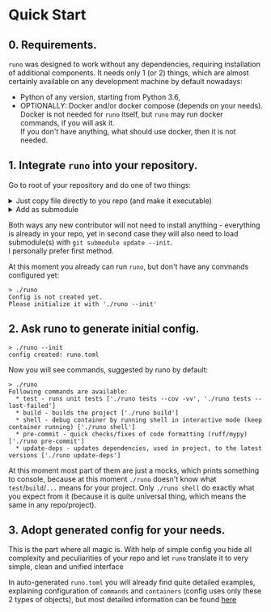 # Quick Start

## 0. Requirements.

`runo` was designed to work without any dependencies, 
requiring installation of additional components. 
It needs only 1 (or 2) things, which are almost certainly available
on any development machine by default nowadays:
- Python of any version, starting from Python 3.6,
- OPTIONALLY: Docker and/or docker compose (depends on your needs).  
  Docker is not needed for `runo` itself, but `runo` may run docker commands,
  if you will ask it.  
  If you don't have anything, what should use docker, then it is not needed.

## 1. Integrate `runo` into your repository.

Go to root of your repository and do one of two things:
<details>
<summary>Just copy file directly to you repo (and make it executable)</summary>

```
wget https://raw.githubusercontent.com/frwl404/runo/refs/heads/master/runo &&\
chmod 755 runo
```
</details>

<details>
<summary>Add as submodule</summary>

```
git submodule add git@github.com:frwl404/runo.git .runo &&\
ln -s .runo/runo runo
```
</details>

Both ways any new contributor will not need to install anything - 
everything is already in your repo, yet in second case they will also
need to load submodule(s) with `git submodule update --init`.  
I personally prefer first method.

At this moment you already can run `runo`, but don't have 
any commands configured yet:
```
> ./runo 
Config is not created yet.
Please initialize it with './runo --init'
```

## 2. Ask runo to generate initial config.

```
> ./runo --init
config created: runo.toml
```

Now you will see commands, suggested by runo by default:
```
> ./runo
Following commands are available:
  * test - runs unit tests ['./runo tests --cov -vv', './runo tests --last-failed']
  * build - builds the project ['./runo build']
  * shell - debug container by running shell in interactive mode (keep container running) ['./runo shell']
  * pre-commit - quick checks/fixes of code formatting (ruff/mypy) ['./runo pre-commit']
  * update-deps - updates dependencies, used in project, to the latest versions ['./runo update-deps']
```
At this moment most part of them are just a mocks, which prints something to console,
because at this moment `./runo` doesn't know what `test`/`build`/`...` means for your project.
Only `./runo shell` do exactly what you expect from it (because it is quite universal thing, which means the same in any repo/project).

## 3. Adopt generated config for your needs.

This is the part where all magic is. 
With help of simple config you hide all complexity and peculiarities 
of your repo and let `runo` translate it to very simple,
clean and unified interface

In auto-generated `runo.toml` you will already find quite detailed examples,
explaining configuration of `commands` and `containers` (config uses only these 
2 types of objects), but most detailed information can be found [here](CONFIG.md)

